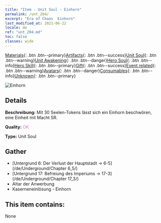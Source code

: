 ```yaml
---
title: "Item - Unit Soul - Einhorn"
permalink: /unt_204/
excerpt: "Era of Chaos  Einhorn"
last_modified_at: 2021-06-22
locale: de
ref: "unt_204.md"
toc: false
classes: wide
---
```

 [Materials](/ItemsDE/){: .btn .btn--primary}[Artifacts](/ItemsDE/Artifacts/){: .btn .btn--success}[Unit Soul](/ItemsDE/UnitSoul/){: .btn .btn--warning}[Unit Awakening](/ItemsDE/UnitAwakening/){: .btn .btn--danger}[Hero Soul](/ItemsDE/HeroSoul/){: .btn .btn--info}[Hero Skill](/ItemsDE/HeroSkill/){: .btn .btn--primary}[Gift](/ItemsDE/Gift/){: .btn .btn--success}[Event related](/ItemsDE/Events/){: .btn .btn--warning}[Avatars](/ItemsDE/Avatars/){: .btn .btn--danger}[Consumables](/ItemsDE/Consumables/){: .btn .btn--info}[Unknown](/ItemsDE/Unknown/){: .btn .btn--primary}

 ![Einhorn](/images/u/ti_dujiaoshou.jpg)

## Details
 **Beschreibung:** Mit 30 Seelen-Tokens lässt sich ein Einhorn beschwören, eine Einheit mit Macht SR.

 **Quality:** <span style="color: #DA70D6">OK</span>

 **Type:** Unit Soul

## Gather

*    [Untergrund 6: Der Verlust der Hauptstadt -> 6-5](/de/Underground/Chapter 6_5/) 
*    [Untergrund 17: Befreiung des Imperiums -> 17-3](/de/Underground/Chapter 17_3/) 
*    Altar der Anwerbung 
*    Kaserneneinlösung - Einhorn 

## This item contains:

  None


